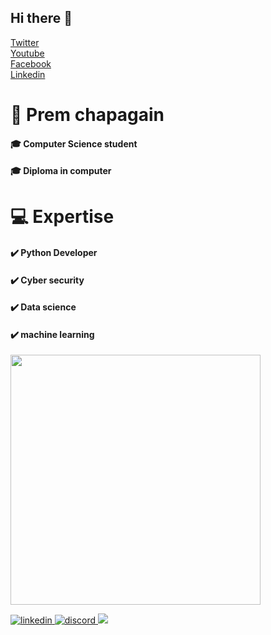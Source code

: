 ## Hi there 👋
<a href="https://twitter.com/PremChapagains" class="button big">Twitter</a>   
<a href="https://www.youtube.com/channel/UCacii80yTenZoBCH-3i0TJA" class="button big">Youtube</a>           
<a href="https://www.facebook.com/PremChapagainn">Facebook</a>            
<a href="https://www.linkedin.com/in/premchapagainn/">Linkedin</a>




# 🧍 Prem chapagain
####         🎓 Computer Science student
#### 🎓 Diploma in computer

#  💻 Expertise
#### ✔️ Python Developer
#### ✔️ Cyber security 
#### ✔️ Data science
#### ✔️ machine learning
<img src="https://github-readme-stats.vercel.app/api?username=premChapagain&show_icons=true&theme=ADD_THEME_HERE" width="400">
<p align="left">
<a href="https://www.linkedin.com/in/<user_id>" target="_blank">
<img src=https://img.shields.io/badge/linkedin-%231E77B5.svg?&style=for-the-badge&logo=linkedin&logoColor=white alt=linkedin style="margin-bottom: 10px;" />
</a>
</a>
<a href="https://www.discord.com/<user_id>" target="_blank">
<img src=https://img.shields.io/badge/discord-%232E87FB.svg?&style=for-the-badge&logo=discord&logoColor=white alt=discord style="margin-bottom: 10px;" />
</a>
<a href="mailto:<user_mail_id>" target="_blank">
<img src="https://img.shields.io/badge/gmail-D14836?&style=for-the-badge&logo=gmail&logoColor=white" />
</a>
</p>

